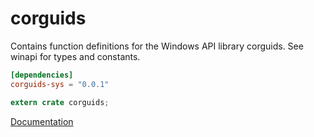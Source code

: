 # corguids #
Contains function definitions for the Windows API library corguids. See winapi for types and constants.

```toml
[dependencies]
corguids-sys = "0.0.1"
```

```rust
extern crate corguids;
```

[Documentation](https://retep998.github.io/doc/corguids/)
